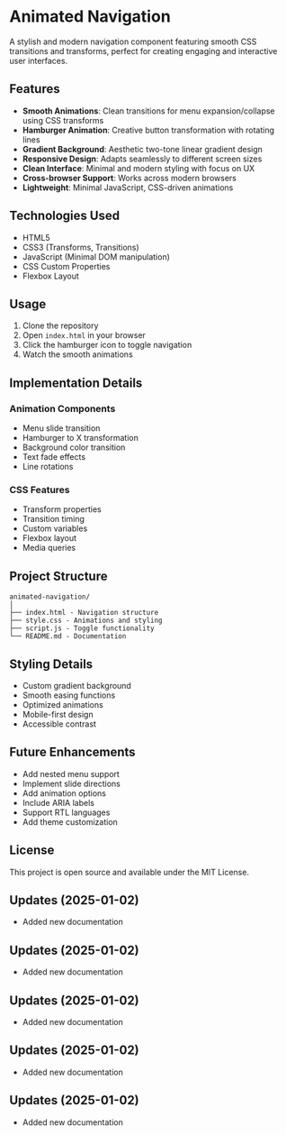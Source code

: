 # Animated Navigation

A stylish and modern navigation component featuring smooth CSS transitions and transforms, perfect for creating engaging and interactive user interfaces.

## Features

- **Smooth Animations**: Clean transitions for menu expansion/collapse using CSS transforms
- **Hamburger Animation**: Creative button transformation with rotating lines
- **Gradient Background**: Aesthetic two-tone linear gradient design
- **Responsive Design**: Adapts seamlessly to different screen sizes
- **Clean Interface**: Minimal and modern styling with focus on UX
- **Cross-browser Support**: Works across modern browsers
- **Lightweight**: Minimal JavaScript, CSS-driven animations

## Technologies Used

- HTML5
- CSS3 (Transforms, Transitions)
- JavaScript (Minimal DOM manipulation)
- CSS Custom Properties
- Flexbox Layout

## Usage

1. Clone the repository
2. Open `index.html` in your browser
3. Click the hamburger icon to toggle navigation
4. Watch the smooth animations

## Implementation Details

### Animation Components
- Menu slide transition
- Hamburger to X transformation
- Background color transition
- Text fade effects
- Line rotations

### CSS Features
- Transform properties
- Transition timing
- Custom variables
- Flexbox layout
- Media queries

## Project Structure

```
animated-navigation/
│
├── index.html - Navigation structure
├── style.css - Animations and styling
├── script.js - Toggle functionality
└── README.md - Documentation
```

## Styling Details

- Custom gradient background
- Smooth easing functions
- Optimized animations
- Mobile-first design
- Accessible contrast

## Future Enhancements

- Add nested menu support
- Implement slide directions
- Add animation options
- Include ARIA labels
- Support RTL languages
- Add theme customization

## License

This project is open source and available under the MIT License.

## Updates (2025-01-02)
- Added new documentation

## Updates (2025-01-02)
- Added new documentation

## Updates (2025-01-02)
- Added new documentation

## Updates (2025-01-02)
- Added new documentation

## Updates (2025-01-02)
- Added new documentation
